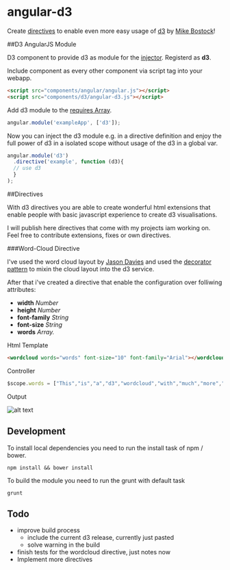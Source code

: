 angular-d3
==================

Create [directives](http://docs.angularjs.org/guide/directive) to enable even more easy usage of [d3](http://d3js.org/) by [Mike Bostock](https://github.com/mbostock/d3)!

##D3 AngularJS Module

D3 component to provide d3 as module for the [injector](http://docs.angularjs.org/api/AUTO.$injector).
Registerd as <b>d3</b>.

Include component as every other component via script tag into your webapp.

```html
<script src="components/angular/angular.js"></script>
<script src="components/d3/angular-d3.js"></script>
```

Add d3 module to the [requires Array](http://docs.angularjs.org/api/angular.module).

```javascript
angular.module('exampleApp', ['d3']);
```

Now you can inject the d3 module e.g. in a directive definition 
and enjoy the full power of d3 in a isolated scope without usage of the d3 in a global var.


```javascript
angular.module('d3')
  .directive('example', function (d3){
  // use d3 
  }
);
```


##Directives

With d3 directives you are able to create wonderful html extensions
that enable people with basic javascript experience to create d3 visualisations.

I will publish here directives that come with my projects iam working on.
Feel free to contribute extensions, fixes or own directives.

###Word-Cloud Directive

I've used the word cloud layout by [Jason Davies](http://www.jasondavies.com/word-cloud/)
and used the [decorator pattern](http://docs.angularjs.org/api/AUTO.$provide#decorator) to mixin the cloud layout
into the d3 service.

After that i've created a directive that enable the configuration over folliwing attributes:

*   <b>width</b>         <i>Number</i>
*   <b>height</b>        <i>Number</i>
*   <b>font-family</b>   <i>String</i>
*   <b>font-size</b>     <i>String</i>
*   <b>words</b>         <i>Array.<string></i>

Html Template
```html 
<wordcloud words="words" font-size="10" font-family="Arial"></wordcloud>
```

Controller
```javascript
$scope.words = ["This","is","a","d3","wordcloud","with","much","more","text","then","the","first"];
```

Output

![alt text](https://github.com/robinboehm/angular-d3-directives/blob/master/examples/wordcloud/wordcloud.png?raw=true "Wordcloud Example")


## Development

To install local dependencies you need to run the install task of npm / bower. 

```shell
npm install && bower install
```

To build the module you need to run the grunt with default task

```shell
grunt
```

## Todo

* improve build process
  * include the current d3 release, currently just pasted
  * solve warning in the build
* finish tests for the wordcloud directive, just notes now
* Implement more directives

